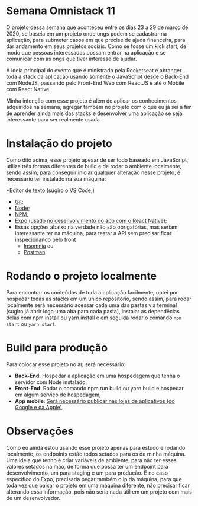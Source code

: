 # Semana Omnistack 11

O projeto dessa semana que aconteceu entre os dias 23 a 29 de março de 2020, se baseia em um projeto onde ongs podem se cadastrar na aplicação, para submeter casos em que precise de ajuda financeira, para dar andamento em seus projetos sociais. Como se fosse um kick start, de modo que pessoas interessadas possam entrar na aplicação e se comunicar com as ongs que tiver interesse de ajudar.

A ideia principal do evento que é ministrado pela Rocketseat é abranger toda a stack da aplicação usando somente o JavaScript desde o Back-End com NodeJS, passando pelo Front-End Web com ReactJS e até o Mobile com React Native.

Minha intenção com esse projeto é além de aplicar os conhecimentos adquiridos na semana, agregar também no projeto com o que eu já sei a fim de aprender ainda mais das stacks e desenvolver uma aplicação se seja interessante para ser realmente usada.

# Instalação do projeto

Como dito acima, esse projeto apesar de ser todo baseado em JavaScript, utiliza três formas diferentes de build e de rodar o ambiente localmente, sendo assim, para conseguir iniciar qualquer alteração nesse projeto, é necessário ter instalado na sua máquina:

*[Editor de texto (sugiro o VS Code;)](https://code.visualstudio.com/download)
* [Git;](https://git-scm.com/book/en/v2/Getting-Started-Installing-Git)
* [Node;](https://nodejs.org/en/download/)
* [NPM;](https://nodejs.org/en/download/)
* [Expo (usado no desenvolvimento do app com o React Native);](https://docs.expo.io/versions/latest/get-started/installation/#installing-expo-cli)
* Essas opções abaixo na verdade não são obrigatórias, mas seriam interessante ter na máquina, para testar a API sem precisar ficar inspecionando pelo front
    * [Insomnia](https://support.insomnia.rest/article/23-installation) ou
    * [Postman](https://learning.postman.com/docs/postman/launching-postman/installation-and-updates/)

# Rodando o projeto localmente

Para encontrar os conteúdos de toda a aplicação facilmente, optei por hospedar todas as stacks em um único repositório, sendo assim, para rodar localmente será necessário acessar cada uma das pastas via terminal (sugiro já abrir logo uma aba para cada pasta), instalar as dependêcias delas com npm install ou yarn install e em seguida rodar o comando `npm start` ou `yarn start`.

# Build para produção

Para colocar esse projeto no ar, será necessário:

- **Back-End**: Hospedar a aplicação em uma hospedagem que tenha o servidor com Node instalado;
- **Front-End**: Rodar o comando npm run build ou yarn build e hospedar em algum serviço de hospedagem;
- **App mobile**: [Será necessário publicar nas lojas de aplicativos (do Google e da Apple)](https://docs.expo.io/versions/v36.0.0/workflow/publishing/#how-to-publish)

# Observações

Como eu ainda estou usando esse projeto apenas para estudo e rodando localmente, os endpoints estão todos setados para os da minha máquina. Uma ideia que tenho é criar variáveis de ambiente, para não ter esses valores setados na mão, de forma que possa ter um endpoint para desenvolvimento, um para staging e um para produção. E no caso específico do Expo, precisaria pegar também o ip da máquina, para que toda vez que baixar o projeto em uma máquina diferente, não precisar ficar alterando essa informação, pois não seria nada útil em um projeto com mais de um desenvolvedor.
